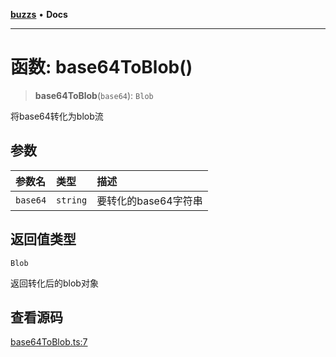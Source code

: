 [**buzzs**](../README.md) • **Docs**

***

# 函数: base64ToBlob()

> **base64ToBlob**(`base64`): `Blob`

将base64转化为blob流

## 参数

| 参数名 | 类型 | 描述 |
| :------ | :------ | :------ |
| `base64` | `string` | 要转化的base64字符串 |

## 返回值类型

`Blob`

返回转化后的blob对象

## 查看源码

[base64ToBlob.ts:7](https://github.com/Leexiaop/buzz/blob/cc7ebdce95907736175ef75943200be67c26217f/src/base64ToBlob.ts#L7)

